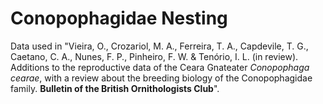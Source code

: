 # Conopophagidae Nesting
Data used in "Vieira, O., Crozariol, M. A., Ferreira, T. A., Capdevile, T. G., Caetano, C. A., Nunes, F. P., Pinheiro, F. W. &amp; Tenório, I. L. (in review).  Additions to the reproductive data of the Ceara Gnateater *Conopophaga cearae*, with a review about the breeding biology of the Conopophagidae family. **Bulletin of the British Ornithologists Club**".
